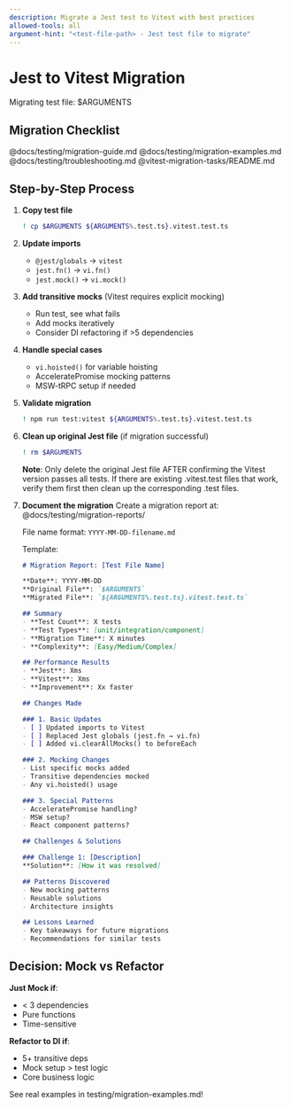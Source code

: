 ```yaml
---
description: Migrate a Jest test to Vitest with best practices
allowed-tools: all
argument-hint: "<test-file-path> - Jest test file to migrate"
---
```


# Jest to Vitest Migration

Migrating test file: $ARGUMENTS

## Migration Checklist

@docs/testing/migration-guide.md
@docs/testing/migration-examples.md
@docs/testing/troubleshooting.md
@vitest-migration-tasks/README.md

## Step-by-Step Process

1. **Copy test file**
   ```bash
   ! cp $ARGUMENTS ${ARGUMENTS%.test.ts}.vitest.test.ts
   ```

2. **Update imports**
   - `@jest/globals` → `vitest`
   - `jest.fn()` → `vi.fn()`
   - `jest.mock()` → `vi.mock()`

3. **Add transitive mocks** (Vitest requires explicit mocking)
   - Run test, see what fails
   - Add mocks iteratively
   - Consider DI refactoring if >5 dependencies

4. **Handle special cases**
   - `vi.hoisted()` for variable hoisting
   - AcceleratePromise mocking patterns
   - MSW-tRPC setup if needed

5. **Validate migration**
   ```bash
   ! npm run test:vitest ${ARGUMENTS%.test.ts}.vitest.test.ts
   ```

6. **Clean up original Jest file** (if migration successful)
   ```bash
   ! rm $ARGUMENTS
   ```
   
   **Note**: Only delete the original Jest file AFTER confirming the Vitest version passes all tests. If there are existing .vitest.test files that work, verify them first then clean up the corresponding .test files.

7. **Document the migration**
   Create a migration report at: @docs/testing/migration-reports/
   
   File name format: `YYYY-MM-DD-filename.md`
   
   Template:
   ```markdown
   # Migration Report: [Test File Name]
   
   **Date**: YYYY-MM-DD  
   **Original File**: `$ARGUMENTS`  
   **Migrated File**: `${ARGUMENTS%.test.ts}.vitest.test.ts`  
   
   ## Summary
   - **Test Count**: X tests
   - **Test Types**: [unit/integration/component]
   - **Migration Time**: X minutes
   - **Complexity**: [Easy/Medium/Complex]
   
   ## Performance Results
   - **Jest**: Xms
   - **Vitest**: Xms  
   - **Improvement**: Xx faster
   
   ## Changes Made
   
   ### 1. Basic Updates
   - [ ] Updated imports to Vitest
   - [ ] Replaced Jest globals (jest.fn → vi.fn)
   - [ ] Added vi.clearAllMocks() to beforeEach
   
   ### 2. Mocking Changes
   - List specific mocks added
   - Transitive dependencies mocked
   - Any vi.hoisted() usage
   
   ### 3. Special Patterns
   - AcceleratePromise handling?
   - MSW setup?
   - React component patterns?
   
   ## Challenges & Solutions
   
   ### Challenge 1: [Description]
   **Solution**: [How it was resolved]
   
   ## Patterns Discovered
   - New mocking patterns
   - Reusable solutions
   - Architecture insights
   
   ## Lessons Learned
   - Key takeaways for future migrations
   - Recommendations for similar tests
   ```

## Decision: Mock vs Refactor

**Just Mock if**:
- < 3 dependencies
- Pure functions
- Time-sensitive

**Refactor to DI if**:
- 5+ transitive deps
- Mock setup > test logic
- Core business logic

See real examples in testing/migration-examples.md!